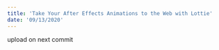 ```yaml
---
title: 'Take Your After Effects Animations to the Web with Lottie'
date: '09/13/2020'
---
```


upload on next commit
